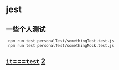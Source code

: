# jest
## 一些个人测试
```bash
 npm run test personalTest/somethingTest.test.js
 npm run test personalTest/somethingMock.test.js
```

## [`it`===`test`](https://stackoverflow.com/questions/45778192/what-is-the-difference-between-it-and-test-in-jest) [2](https://jestjs.io/docs/en/api.html#testname-fn-timeout)
